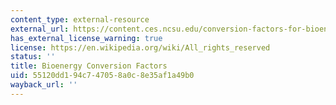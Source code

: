 ```yaml
---
content_type: external-resource
external_url: https://content.ces.ncsu.edu/conversion-factors-for-bioenergy
has_external_license_warning: true
license: https://en.wikipedia.org/wiki/All_rights_reserved
status: ''
title: Bioenergy Conversion Factors
uid: 55120dd1-94c7-4705-8a0c-8e35af1a49b0
wayback_url: ''
---
```


